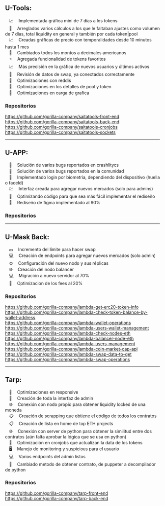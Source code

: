 ## U-Tools:

ㅤ📈 ㅤImplementada gráfica mini de 7 días a los tokens  <br />
ㅤ🔧 ㅤArreglados varios cálculos a los que le faltaban ajustes como volumen de 7 días, total liquidity en general y también por cada token|pool <br />
ㅤ📈 ㅤCreadas gráficas de precio con temporalidades desde 10 minutos hasta 1 mes <br />
ㅤ🔢 ㅤCambiados todos los montos a decimales americanos <br />
ㅤ⭐️ ㅤAgregada funcionalidad de tokens favoritos <br />
ㅤ📈 ㅤMás precisión en la gráfica de nuevos usuarios y últimos activos <br />
ㅤ🔎 ㅤRevisión de datos de swap, ya conectados correctamente <br />
ㅤ🚀ㅤ Optimizaciones con reddis <br />
ㅤ🚀 ㅤOptimizaciones en los detalles de pool y token <br />
ㅤ🚀 ㅤOptimizaciones en carga de grafica 
 
### Repositorios <br />
https://github.com/gorilla-company/saitatools-front-end <br />
https://github.com/gorilla-company/saitatools-back-end <br />
https://github.com/gorilla-company/saitatools-cronjobs <br />
https://github.com/gorilla-company/saitatools-sockets

------------

## U-APP:

ㅤ🔧 ㅤSolución de varios bugs reportados en crashlitycs<br />
ㅤ🔧ㅤ Solución de varios bugs reportados en la comunidad<br />
ㅤ🔐ㅤ Implementado login por biometría, dependiendo del dispositivo (huella o faceId)<br />
ㅤ💹ㅤ Interfaz creada para agregar nuevos mercados (solo para admins)<br />
ㅤ🚀ㅤ Optimizando código para que sea más fácil implementar el rediseño<br />
ㅤ🎨ㅤ Rediseño de figma implementado al 90% <br />

### Repositorios <br />


------------

 ## U-Mask Back:

ㅤ💶ㅤ Incremento del límite para hacer swap <br />
ㅤ💻ㅤ Creación de endpoints para agregar nuevos mercados (solo admin) <br />
ㅤ⚙️ㅤ  Configuración del nuevo nodo y sus réplicas <br />
ㅤ🌐ㅤ Creación del nodo balancer <br />
ㅤ💻ㅤ Migración a nuevo servidor al 70% <br />
ㅤ🚀 ㅤOptimizacion de los fees al 20%

### Repositorios <br />

https://github.com/gorilla-company/lambda-get-erc20-token-info <br />
https://github.com/gorilla-company/lambda-check-token-balance-by-wallet-address <br />
https://github.com/gorilla-company/lambda-wallet-operations <br />
https://github.com/gorilla-company/lambda-users-wallet-management <br />
https://github.com/gorilla-company/lambda-check-nodes-eth <br />
https://github.com/gorilla-company/lambda-balancer-node-eth <br />
https://github.com/gorilla-company/lambda-users-management <br />
https://github.com/gorilla-company/lambda-coin-market-cap-api <br />
https://github.com/gorilla-company/lambda-swap-data-to-get <br />
https://github.com/gorilla-company/lambda-swap-operations

------------

 ## Tarp:

ㅤ🚀ㅤ Optimizaciones en responsive <br />
ㅤ🎨ㅤ Creación de toda la interfaz de admin <br />
ㅤ🌐ㅤ Conexión con nodo propio para obtener liquidity locked de una moneda <br />
ㅤ📋ㅤ Creación de scrapping que obtiene el código de todos los contratos <br />
ㅤ📋ㅤ Creación de lista en home de top ETH projects <br />
ㅤ🌐ㅤ Conexión con server de python para obtener la similitud entre dos contratos (aún falta aprobar la lógica que se usa en python) <br />
ㅤ🚀ㅤ Optimización en cronjobs que actualizan la data de los tokens <br />
ㅤ🖥ㅤ Manejo de monitoring y suspicious para el usuario <br />
ㅤ💻ㅤ Varios endpoints del admin listos <br />
ㅤ🐍ㅤ Cambiado metodo de obtener contrato, de puppeter a decompilador de python<br />

### Repositorios <br />

https://github.com/gorilla-company/tarp-front-end<br />
https://github.com/gorilla-company/tarp-back-end<br />

